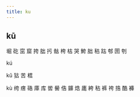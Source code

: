 ```yaml
---
title: ku
---
```


## kū
堀
矻
窋
窟
挎
朏
扝
骷
桍
枯
哭
鮬
胐
秙
跍
郀
圐
刳










kú

kǔ
狜
苦
楛

kù
绔
瘔
硞
庫
库
喾
嚳
俈
龲
焅
廤
絝
秙
裤
袴
捁
酷
褲
